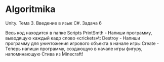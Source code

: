 # Algoritmika
Unity. Тема 3. Введение в язык C#. Задача 6

Весь код находится в папке Scripts
PrintSmth - Напиши программу, выводящую каждый кадр слово «crickets»\t
Destroy - Напиши программу для уничтожения игрового объекта в начале игры
Create - Теперь напиши программу, создающую в начале игры фигуру, напоминающую Стива из Minecraft!
